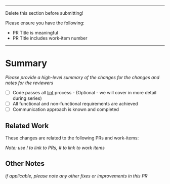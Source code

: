 ----
Delete this section before submitting!
 
Please ensure you have the following:
 
- PR Title is meaningful
- PR Title includes work-item number
----
# Summary
 
_Please provide a high-level summary of the changes for the changes and notes for the reviewers_
 
- [ ] Code passes all [lint](https://en.wikipedia.org/wiki/Lint_(software)) process - (Optional - we will cover in more detail during series)
- [ ] All functional and non-functional requirements are achieved
- [ ] Communication approach is known and completed
 
## Related Work
 
These changes are related to the following PRs and work-items:
 
_Note: use !<number> to link to PRs, #<number> to link to work items_
 
## Other Notes
 
_if applicable, please note any other fixes or improvements in this PR_